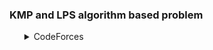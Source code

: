 <h3>KMP and LPS algorithm based problem</h3>
<ul>
	<details>
		<summary>CodeForces</summary>
		<ol>
			<li>Problem: <a href="https://codeforces.com/contest/25/problem/E">Test</a></li>
			<ul>
				<li>Solution: <a href="../../CodeForces/Test.md">Test</a></li>
			</ul>
		</ol>
	</details>
</ul>